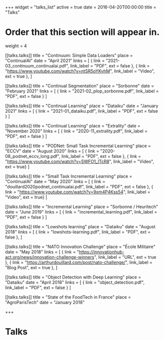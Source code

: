 +++
widget = "talks_list"
active = true
date = 2016-04-20T00:00:00
title = "Talks"

# Order that this section will appear in.
weight = 4

[[talks.talks]]
  title = "Continuum: Simple Data Loaders"
  place = "ContinualAI"
  date = "April 2021"
  links = [
    { link = "2021-03_continuum_continualai.pdf", link_label = "PDF", ext = false },
    { link = "https://www.youtube.com/watch?v=ntSR5oYKyhM", link_label = "Video", ext = true },
  ]

[[talks.talks]]
  title = "Continual Segmentation"
  place = "Sorbonne"
  date = "February 2021"
  links = [
    { link = "2021-02_plop_sorbonne.pdf", link_label = "PDF", ext = false }
  ]

[[talks.talks]]
  title = "Continual Learning"
  place = "Dataiku"
  date = "January 2021"
  links = [
    { link = "2021-01_dataiku.pdf", link_label = "PDF", ext = false }
  ]

[[talks.talks]]
  title = "Continual Learning"
  place = "Extrality"
  date = "November 2020"
  links = [
    { link = "2020-11_extrality.pdf", link_label = "PDF", ext = false }
  ]

[[talks.talks]]
  title = "PODNet: Small Task Incremental Learning"
  place = "ECCV"
  date = "August 2020"
  links = [
    { link = "2020-08_podnet_eccv_long.pdf", link_label = "PDF", ext = false },
    { link = "https://www.youtube.com/watch?v=SWFO1_lTcR8", link_label = "Video", ext = true}
  ]

[[talks.talks]]
  title = "Small Task Incremental Learning"
  place = "ContinualAI"
  date = "May 2020"
  links = [
    { link = "douillard2020podnet_continualai.pdf", link_label = "PDF", ext = false },
    { link = "https://www.youtube.com/watch?v=9xm4P4Kss54", link_label = "Video", ext = true}
  ]

[[talks.talks]]
  title = "Incremental Learning"
  place = "Sorbonne / Heuritech"
  date = "June 2019"
  links = [
    { link = "incremental_learning.pdf", link_label = "PDF", ext = false }
  ]

[[talks.talks]]
  title = "Lowshots learning"
  place = "Dataiku"
  date = "August 2018"
  links = [
    { link = "lowshots-learning.pdf", link_label = "PDF", ext = false },
  ]



[[talks.talks]]
  title = "NATO Innovation Challenge"
  place = "École Militaire"
  date = "May 2018"
  links = [
    { link = "https://innovationhub-act.org/news/innovation-challenge-winners", link_label = "URL", ext  = true },
    { link = "https://arthurdouillard.com/post/nato-challenge/", link_label = "Blog Post", ext  = true },
  ]


[[talks.talks]]
  title = "Object Detection with Deep Learning"
  place = "Dataiku"
  date = "April 2018"
  links = [
    { link = "object_detection.pdf", link_label = "PDF", ext = false }
  ]


[[talks.talks]]
  title = "State of the FoodTech in France"
  place = "AgroParisTech"
  date = "January 2018"

+++

# Talks
